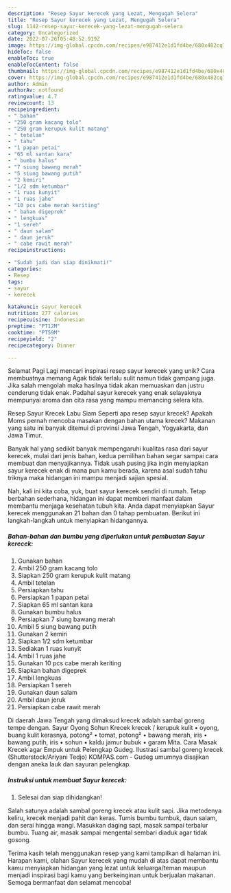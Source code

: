 ```yaml
---
description: "Resep Sayur kerecek yang Lezat, Mengugah Selera"
title: "Resep Sayur kerecek yang Lezat, Mengugah Selera"
slug: 1142-resep-sayur-kerecek-yang-lezat-mengugah-selera
category: Uncategorized
date: 2022-07-26T05:48:52.919Z
image: https://img-global.cpcdn.com/recipes/e987412e1d1fd4be/680x482cq70/sayur-kerecek-foto-resep-utama.jpg
hideToc: false
enableToc: true
enableTocContent: false
thumbnail: https://img-global.cpcdn.com/recipes/e987412e1d1fd4be/680x482cq70/sayur-kerecek-foto-resep-utama.jpg
cover: https://img-global.cpcdn.com/recipes/e987412e1d1fd4be/680x482cq70/sayur-kerecek-foto-resep-utama.jpg
author: Admin
authorAv: notfound
ratingvalue: 4.7
reviewcount: 13
recipeingredient:
- " bahan"
- "250 gram kacang tolo"
- "250 gram kerupuk kulit matang"
- " tetelan"
- " tahu"
- "1 papan petai"
- "65 ml santan kara"
- " bumbu halus"
- "7 siung bawang merah"
- "5 siung bawang putih"
- "2 kemiri"
- "1/2 sdm ketumbar"
- "1 ruas kunyit"
- "1 ruas jahe"
- "10 pcs cabe merah keriting"
- " bahan digeprek"
- " lengkuas"
- "1 sereh"
- " daun salam"
- " daun jeruk"
- " cabe rawit merah"
recipeinstructions:

- "Sudah jadi dan siap dinikmati!"
categories:
- Resep
tags:
- sayur
- kerecek

katakunci: sayur kerecek 
nutrition: 277 calories
recipecuisine: Indonesian
preptime: "PT12M"
cooktime: "PT59M"
recipeyield: "2"
recipecategory: Dinner

---
```



Selamat Pagi Lagi mencari inspirasi resep sayur kerecek yang unik? Cara membuatnya memang Agak tidak terlalu sulit namun tidak gampang juga. Jika salah mengolah maka hasilnya tidak akan memuaskan dan justru cenderung tidak enak. Padahal sayur kerecek yang enak selayaknya mempunyai aroma dan cita rasa yang mampu memancing selera kita.


Resep Sayur Krecek Labu Siam Seperti apa resep sayur krecek? Apakah Moms pernah mencoba masakan dengan bahan utama krecek? Makanan yang satu ini banyak ditemui di provinsi Jawa Tengah, Yogyakarta, dan Jawa Timur.

Banyak hal yang sedikit banyak mempengaruhi kualitas rasa dari sayur kerecek, mulai dari jenis bahan, kedua pemilihan bahan segar sampai cara membuat dan menyajikannya. Tidak usah pusing jika ingin menyiapkan sayur kerecek enak di mana pun kamu berada, karena asal sudah tahu triknya maka hidangan ini mampu menjadi sajian spesial.


Nah, kali ini kita coba, yuk, buat sayur kerecek sendiri di rumah. Tetap berbahan sederhana, hidangan ini dapat memberi manfaat dalam membantu menjaga kesehatan tubuh kita. Anda dapat menyiapkan Sayur kerecek menggunakan 21 bahan dan 0 tahap pembuatan. Berikut ini langkah-langkah untuk menyiapkan hidangannya.

<!--inarticleads1-->

##### Bahan-bahan dan bumbu yang diperlukan untuk pembuatan Sayur kerecek:

1. Gunakan  bahan
1. Ambil 250 gram kacang tolo
1. Siapkan 250 gram kerupuk kulit matang
1. Ambil  tetelan
1. Persiapkan  tahu
1. Persiapkan 1 papan petai
1. Siapkan 65 ml santan kara
1. Gunakan  bumbu halus
1. Persiapkan 7 siung bawang merah
1. Ambil 5 siung bawang putih
1. Gunakan 2 kemiri
1. Siapkan 1/2 sdm ketumbar
1. Sediakan 1 ruas kunyit
1. Ambil 1 ruas jahe
1. Gunakan 10 pcs cabe merah keriting
1. Siapkan  bahan digeprek
1. Ambil  lengkuas
1. Persiapkan 1 sereh
1. Gunakan  daun salam
1. Ambil  daun jeruk
1. Persiapkan  cabe rawit merah


Di daerah Jawa Tengah yang dimaksud krecek adalah sambal goreng tempe dengan. Sayur Oyong Sohun Krecek krecek / kerupuk kulit • oyong, buang kulit kerasnya, potong² • tomat, potong² • bawang merah, iris • bawang putih, iris • sohun • kaldu jamur bubuk • garam Mita. Cara Masak Krecek agar Empuk untuk Pelengkap Gudeg. Ilustrasi sambal goreng krecek (Shutterstock/Ariyani Tedjo) KOMPAS.com - Gudeg umumnya disajikan dengan aneka lauk dan sayuran pelengkap. 

<!--inarticleads2-->

##### Instruksi untuk membuat Sayur kerecek:


1. Selesai dan siap dihidangkan!

Salah satunya adalah sambal goreng krecek atau kulit sapi. Jika metodenya keliru, krecek menjadi pahit dan keras. Tumis bumbu tumbuk, daun salam, dan serai hingga wangi. Masukkan daging sapi, masak sampai terbalur bumbu. Tuang air, masak sampai mengental sembari diaduk agar tidak gosong. 

Terima kasih telah menggunakan resep yang kami tampilkan di halaman ini. Harapan kami, olahan Sayur kerecek yang mudah di atas dapat membantu kamu menyiapkan hidangan yang lezat untuk keluarga/teman maupun menjadi inspirasi bagi kamu yang berkeinginan untuk berjualan makanan. Semoga bermanfaat dan selamat mencoba!
